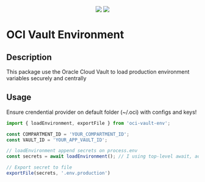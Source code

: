 <p align="center">
  <a href="https://codeclimate.com/github/jailtoncruz/oci-vault-env/maintainability"><img src="https://api.codeclimate.com/v1/badges/ea0c5722eda076aa55ad/maintainability" /></a>
  <a href="https://codeclimate.com/github/jailtoncruz/oci-vault-env/test_coverage"><img src="https://api.codeclimate.com/v1/badges/ea0c5722eda076aa55ad/test_coverage" /></a>
</p>

# OCI Vault Environment

## Description

This package use the Oracle Cloud Vault to load production environment variables securely and centrally 

## Usage 

Ensure crendential provider on default folder (~/.oci) with configs and keys!

```ts
import { loadEnvironment, exportFile } from 'oci-vault-env';

const COMPARTMENT_ID = 'YOUR_COMPARTMENT_ID';
const VAULT_ID = 'YOUR_APP_VAULT_ID';

// loadEnvironment append secrets on process.env
const secrets = await loadEnvironment(); // I using top-level await, adapt it to your code if your project don't support this feature

// Export secret to file
exportFile(secrets, '.env.production')
```
